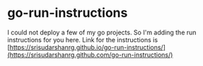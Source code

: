 # go-run-instructions
I could not deploy a few of my go projects. So I'm adding the run instructions for you here.
Link for the instructions is [https://srisudarshanrg.github.io/go-run-instructions/](https://srisudarshanrg.github.com/go-run-instructions/)
